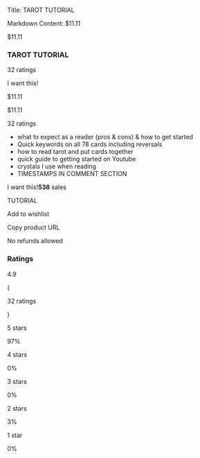 Title: TAROT TUTORIAL

Markdown Content:
$11.11

$11.11

### TAROT TUTORIAL

32 ratings

I want this!

$11.11

$11.11

32 ratings

*   what to expect as a reader (pros & cons) & how to get started
*   Quick keywords on all 78 cards including reversals
*   how to read tarot and put cards together
*   quick guide to getting started on Youtube
*   crystals I use when reading
*   TIMESTAMPS IN COMMENT SECTION

I want this!**538** sales

TUTORIAL

Add to wishlist

Copy product URL

No refunds allowed

### Ratings

4.9

(

32 ratings

)

5 stars

97%

4 stars

0%

3 stars

0%

2 stars

3%

1 star

0%
